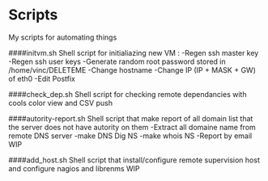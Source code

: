 # Scripts
My scripts for automating things

####initvm.sh
Shell script for initialiazing new VM : 
-Regen ssh master key
-Regen ssh user keys
-Generate random root password stored in /home/vinc/DELETEME
-Change hostname
-Change IP (IP + MASK + GW) of eth0
-Edit Postfix

####check_dep.sh
Shell script for checking remote dependancies with cools color view and CSV push

####autority-report.sh
Shell script that make report of all domain list that the server does not have autority on them
-Extract all domaine name from remote DNS server
-make DNS Dig NS
-make whois NS
-Report by email
WIP

####add_host.sh
Shell script that install/configure remote supervision host and configure nagios and librenms
WIP
